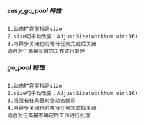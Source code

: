 ##### easy_go_pool 特性
```
1.动态扩容至指定size
2.size可手动改变：AdjustSize(workNum uint16)
3.可异步关闭也可等待任务完成后关闭
适合对任务量有限的工作进行处理
```
##### go_pool 特性
```
1.动态扩容至指定size
2.size可手动改变：AdjustSize(workNum uint16)
3.当没有任务量时会动态缩容
4.可异步关闭也可等待任务完成后关闭
适合对任务量不确定的工作进行处理
```